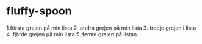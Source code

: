 # fluffy-spoon
1.första grejen på min lista
2. andra grejen på min lista
3. tredje grejen i lista
4. fjärde grejen på min lista
5. femte grejen på listan